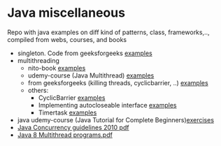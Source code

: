 # Java miscellaneous
Repo with java examples on diff kind of patterns, class, frameworks,.., compiled from webs, courses, and books

- singleton. Code from geeksforgeeks [examples](src/main/java/org/example/webs/geeksforgeeks/singleton)
- multithreading
    - nito-book [examples](./src/main/java/org/example/nitobook)
    - udemy-course (Java Multithread) [examples](./src/main/java/org/example/ud_javamultithread)
    - from geeksforgeeks (killing threads, cyclicbarrier, ..) [examples](src/main/java/org/example/webs/geeksforgeeks)
    - others:
        - CyclicBarrier [examples](./src/main/java/org/example/webs/baeldung/cyclicbarrier)
        - Implementing autocloseable interface [examples](./src/main/java/org/example/webs/baeldung/trywithresources)                                                       
        - Timertask [examples](./src/main/java/org/example/webs/journaldev)
- java udemy-course (Java Tutorial for Complete Beginners)[exercises](./src/main/java/org/example/ud_javacomplete)
- [Java Concurrency guidelines 2010 pdf](./docs/Java_Concurrency_Guidelines.pdf)
- [Java 8 Multithread programs.pdf](./docs/java-8-multithreaded-programs.pdf)
